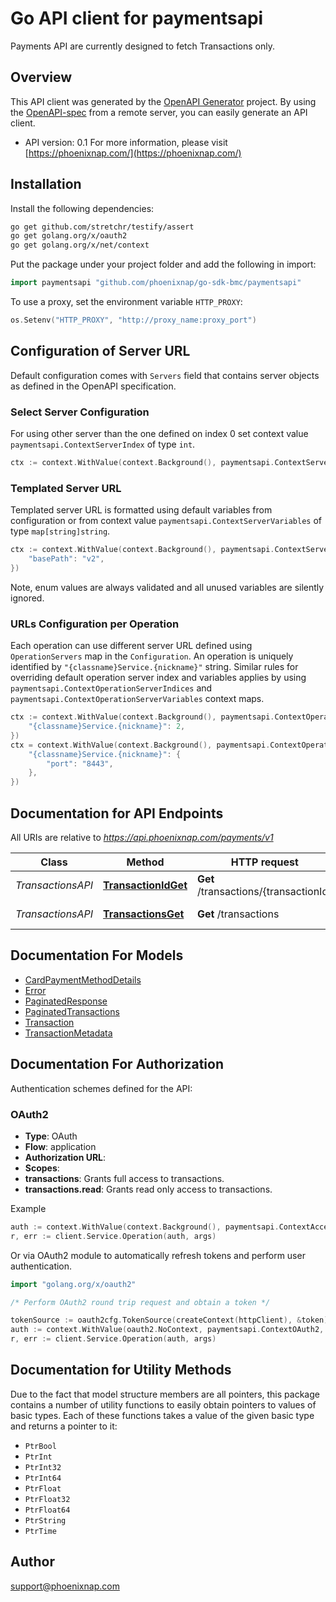 # Go API client for paymentsapi

Payments API are currently designed to fetch Transactions only.

## Overview
This API client was generated by the [OpenAPI Generator](https://openapi-generator.tech) project.  By using the [OpenAPI-spec](https://www.openapis.org/) from a remote server, you can easily generate an API client.

- API version: 0.1
For more information, please visit [https://phoenixnap.com/](https://phoenixnap.com/)

## Installation

Install the following dependencies:

```sh
go get github.com/stretchr/testify/assert
go get golang.org/x/oauth2
go get golang.org/x/net/context
```

Put the package under your project folder and add the following in import:

```go
import paymentsapi "github.com/phoenixnap/go-sdk-bmc/paymentsapi"
```

To use a proxy, set the environment variable `HTTP_PROXY`:

```go
os.Setenv("HTTP_PROXY", "http://proxy_name:proxy_port")
```

## Configuration of Server URL

Default configuration comes with `Servers` field that contains server objects as defined in the OpenAPI specification.

### Select Server Configuration

For using other server than the one defined on index 0 set context value `paymentsapi.ContextServerIndex` of type `int`.

```go
ctx := context.WithValue(context.Background(), paymentsapi.ContextServerIndex, 1)
```

### Templated Server URL

Templated server URL is formatted using default variables from configuration or from context value `paymentsapi.ContextServerVariables` of type `map[string]string`.

```go
ctx := context.WithValue(context.Background(), paymentsapi.ContextServerVariables, map[string]string{
	"basePath": "v2",
})
```

Note, enum values are always validated and all unused variables are silently ignored.

### URLs Configuration per Operation

Each operation can use different server URL defined using `OperationServers` map in the `Configuration`.
An operation is uniquely identified by `"{classname}Service.{nickname}"` string.
Similar rules for overriding default operation server index and variables applies by using `paymentsapi.ContextOperationServerIndices` and `paymentsapi.ContextOperationServerVariables` context maps.

```go
ctx := context.WithValue(context.Background(), paymentsapi.ContextOperationServerIndices, map[string]int{
	"{classname}Service.{nickname}": 2,
})
ctx = context.WithValue(context.Background(), paymentsapi.ContextOperationServerVariables, map[string]map[string]string{
	"{classname}Service.{nickname}": {
		"port": "8443",
	},
})
```

## Documentation for API Endpoints

All URIs are relative to *https://api.phoenixnap.com/payments/v1*

Class | Method | HTTP request | Description
------------ | ------------- | ------------- | -------------
*TransactionsAPI* | [**TransactionIdGet**](docs/TransactionsAPI.md#transactionidget) | **Get** /transactions/{transactionId} | Get Transaction.
*TransactionsAPI* | [**TransactionsGet**](docs/TransactionsAPI.md#transactionsget) | **Get** /transactions | Get Transactions.


## Documentation For Models

 - [CardPaymentMethodDetails](docs/CardPaymentMethodDetails.md)
 - [Error](docs/Error.md)
 - [PaginatedResponse](docs/PaginatedResponse.md)
 - [PaginatedTransactions](docs/PaginatedTransactions.md)
 - [Transaction](docs/Transaction.md)
 - [TransactionMetadata](docs/TransactionMetadata.md)


## Documentation For Authorization


Authentication schemes defined for the API:
### OAuth2


- **Type**: OAuth
- **Flow**: application
- **Authorization URL**: 
- **Scopes**: 
 - **transactions**: Grants full access to transactions.
 - **transactions.read**: Grants read only access to transactions.

Example

```go
auth := context.WithValue(context.Background(), paymentsapi.ContextAccessToken, "ACCESSTOKENSTRING")
r, err := client.Service.Operation(auth, args)
```

Or via OAuth2 module to automatically refresh tokens and perform user authentication.

```go
import "golang.org/x/oauth2"

/* Perform OAuth2 round trip request and obtain a token */

tokenSource := oauth2cfg.TokenSource(createContext(httpClient), &token)
auth := context.WithValue(oauth2.NoContext, paymentsapi.ContextOAuth2, tokenSource)
r, err := client.Service.Operation(auth, args)
```


## Documentation for Utility Methods

Due to the fact that model structure members are all pointers, this package contains
a number of utility functions to easily obtain pointers to values of basic types.
Each of these functions takes a value of the given basic type and returns a pointer to it:

* `PtrBool`
* `PtrInt`
* `PtrInt32`
* `PtrInt64`
* `PtrFloat`
* `PtrFloat32`
* `PtrFloat64`
* `PtrString`
* `PtrTime`

## Author

support@phoenixnap.com
